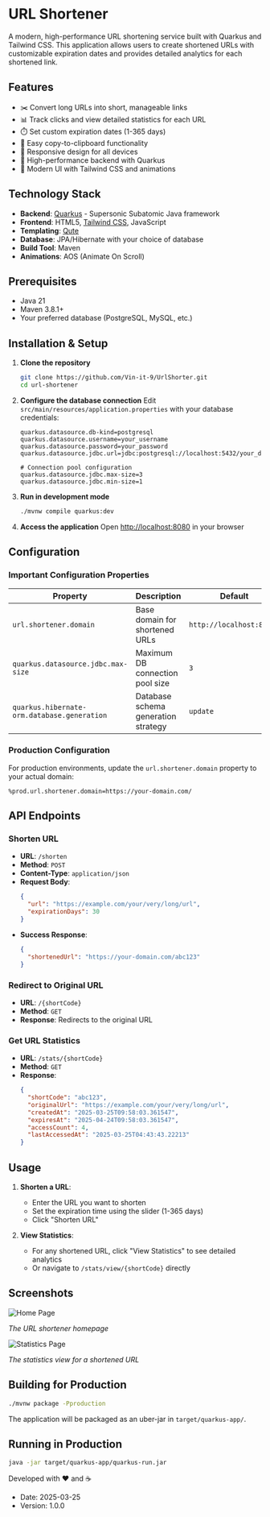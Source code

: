 # URL Shortener

A modern, high-performance URL shortening service built with Quarkus and Tailwind CSS. This application allows users to create shortened URLs with customizable expiration dates and provides detailed analytics for each shortened link.

## Features

- ✂️ Convert long URLs into short, manageable links
- 📊 Track clicks and view detailed statistics for each URL
- ⏱️ Set custom expiration dates (1-365 days)
- 🔄 Easy copy-to-clipboard functionality
- 📱 Responsive design for all devices
- 🚀 High-performance backend with Quarkus
- 🎨 Modern UI with Tailwind CSS and animations

## Technology Stack

- **Backend**: [Quarkus](https://quarkus.io/) - Supersonic Subatomic Java framework
- **Frontend**: HTML5, [Tailwind CSS](https://tailwindcss.com/), JavaScript
- **Templating**: [Qute](https://quarkus.io/guides/qute)
- **Database**: JPA/Hibernate with your choice of database
- **Build Tool**: Maven
- **Animations**: AOS (Animate On Scroll)

## Prerequisites

- Java 21
- Maven 3.8.1+
- Your preferred database (PostgreSQL, MySQL, etc.)

## Installation & Setup

1. **Clone the repository**
   ```bash
   git clone https://github.com/Vin-it-9/UrlShorter.git
   cd url-shortener
   ```

2. **Configure the database connection**
   Edit `src/main/resources/application.properties` with your database credentials:
   ```properties
   quarkus.datasource.db-kind=postgresql
   quarkus.datasource.username=your_username
   quarkus.datasource.password=your_password
   quarkus.datasource.jdbc.url=jdbc:postgresql://localhost:5432/your_database
   
   # Connection pool configuration
   quarkus.datasource.jdbc.max-size=3
   quarkus.datasource.jdbc.min-size=1
   ```

3. **Run in development mode**
   ```bash
   ./mvnw compile quarkus:dev
   ```

4. **Access the application**
   Open [http://localhost:8080](http://localhost:8080) in your browser

## Configuration

### Important Configuration Properties

| Property | Description | Default |
|----------|-------------|---------|
| `url.shortener.domain` | Base domain for shortened URLs | `http://localhost:8080/` |
| `quarkus.datasource.jdbc.max-size` | Maximum DB connection pool size | `3` |
| `quarkus.hibernate-orm.database.generation` | Database schema generation strategy | `update` |

### Production Configuration

For production environments, update the `url.shortener.domain` property to your actual domain:

```properties
%prod.url.shortener.domain=https://your-domain.com/
```

## API Endpoints

### Shorten URL
- **URL**: `/shorten`
- **Method**: `POST`
- **Content-Type**: `application/json`
- **Request Body**:
  ```json
  {
    "url": "https://example.com/your/very/long/url",
    "expirationDays": 30
  }
  ```
- **Success Response**:
  ```json
  {
    "shortenedUrl": "https://your-domain.com/abc123"
  }
  ```

### Redirect to Original URL
- **URL**: `/{shortCode}`
- **Method**: `GET`
- **Response**: Redirects to the original URL

### Get URL Statistics
- **URL**: `/stats/{shortCode}`
- **Method**: `GET`
- **Response**:
  ```json
  {
    "shortCode": "abc123",
    "originalUrl": "https://example.com/your/very/long/url",
    "createdAt": "2025-03-25T09:58:03.361547",
    "expiresAt": "2025-04-24T09:58:03.361547",
    "accessCount": 4,
    "lastAccessedAt": "2025-03-25T04:43:43.22213"
  }
  ```

## Usage

1. **Shorten a URL**: 
   - Enter the URL you want to shorten
   - Set the expiration time using the slider (1-365 days)
   - Click "Shorten URL"

2. **View Statistics**:
   - For any shortened URL, click "View Statistics" to see detailed analytics
   - Or navigate to `/stats/view/{shortCode}` directly

## Screenshots

![Home Page](https://github.com/user-attachments/assets/f5b3e6b3-8d50-4a1b-85d4-45cefa2fe334)

*The URL shortener homepage*

![Statistics Page](https://github.com/user-attachments/assets/a6527b08-df3e-427c-952b-9273502272e5)

*The statistics view for a shortened URL*


## Building for Production

```bash
./mvnw package -Pproduction
```

The application will be packaged as an uber-jar in `target/quarkus-app/`.

## Running in Production

```bash
java -jar target/quarkus-app/quarkus-run.jar
```


Developed with ❤️ and ☕
* Date: 2025-03-25
* Version: 1.0.0
